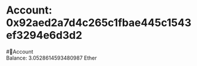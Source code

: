 
Account: 0x92aed2a7d4c265c1fbae445c1543ef3294e6d3d2
===================================================
  
#📜Account  
Balance: 3.0528614593480987 Ether